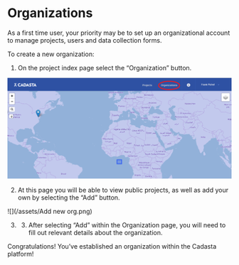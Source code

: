 # Organizations

As a first time user, your priority may be to set up an organizational account to manage projects, users and data collection forms.

To create a new organization:

1. On the project index page select the “Organization” button.

  ![](/assets/Organization.png)

2. At this page you will be able to view public projects, as well as add your own by selecting the “Add” button.

  ![](/assets/Add new org.png)

3. 3. After selecting “Add” within the Organization page, you will need to fill out relevant details about the organization.


Congratulations! You’ve established an organization within the Cadasta platform!

